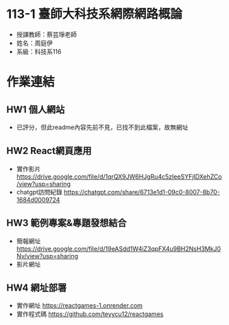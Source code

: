 # 113-1 臺師大科技系網際網路概論
* 授課教師：蔡芸琤老師
* 姓名：周庭伊
* 系級：科技系116
# 作業連結
## HW1 個人網站
* 已評分，但此readme內容先前不見，已找不到此檔案，故無網址
## HW2 React網頁應用
* 實作影片 https://drive.google.com/file/d/1qrQX9JW6HJgRu4c5zIeeSYFjIDXehZCo/view?usp=sharing
* chatgpt訪問紀錄 https://chatgpt.com/share/6713e1d1-09c0-8007-8b70-1684d0009724
## HW3 範例專案&專題發想結合
* 簡報網址 https://drive.google.com/file/d/19eASdd1W4iZ3qpFX4u9BH2NsH3MkJ0Nv/view?usp=sharing
* 影片網址 
## HW4 網址部署
* 實作網址 https://reactgames-1.onrender.com
* 實作程式碼 https://github.com/teyycu12/reactgames



